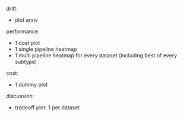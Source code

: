 drift:

- plot arxiv

performance:

- 1 cost plot
- 1 single pipeline heatmap
- 1 multi pipeline heatmap for every dataset (including best of every subtype)

cost:

- 1 dummy plot

discussion:

- tradeoff plot: 1 per dataset
